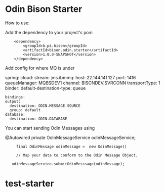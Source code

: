 # Odin Bison Starter

How to use:

Add the dependency to your project's pom


		<dependency>
			<groupId>b.pi.bison</groupId>
            <artifactId>bison.odin.starter</artifactId>
			<version>1.0.0-SNAPSHOT</version>
		</dependency>

Add config for where MQ is under

spring:
  cloud:
    stream:
      jms.ibmmq:
        host: 22.144.141.127
        port: 1416
        queueManager: MQBSDEV1
        channel: BISONDEV.SVRCONN
        transportType: 1
        binder:
          default-destination-type: queue

    bindings:
    output:
      destination: ODIN.MESSAGE.SOURCE
      group: default
    database:
      destination: ODIN.DATABASE

You can start sending Odin Messages using

  @Autowired
       private OdinMessageService odinMessageService;

         final OdinMessage odinMessage =  new OdinMessage()

         // Map your data to conform to the Odin Message Object.

       odinMessageService.submitOdinMesssage(odinMessage);

# test-starter
